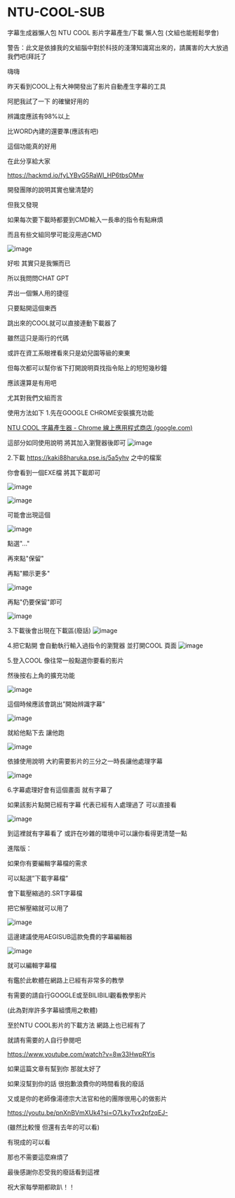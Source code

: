 # NTU-COOL-SUB
字幕生成器懶人包
NTU COOL 影片字幕產生/下載 懶人包 (文組也能輕鬆學會)

警告：此文是依據我的文組腦中對於科技的淺薄知識寫出來的，請厲害的大大放過我們吧(拜託了


嗨嗨 

昨天看到COOL上有大神開發出了影片自動產生字幕的工具

阿肥我試了一下 的確蠻好用的

辨識度應該有98%以上 

比WORD內建的還要準(應該有吧)

這個功能真的好用 

在此分享給大家

https://hackmd.io/fyLYBvG5RaWI_HP6tbsOMw

開發團隊的說明其實也蠻清楚的

但我又發現

如果每次要下載時都要到CMD輸入一長串的指令有點麻煩

而且有些文組同學可能沒用過CMD

![image](https://github.com/112AsukaMiku/NTU-COOL-SUB/assets/138887749/29dca985-7265-478b-b792-0ae894d8fc0d)

 
好啦 其實只是我懶而已

所以我問問CHAT GPT 

弄出一個懶人用的捷徑

只要點開這個東西

跳出來的COOL就可以直接連動下載器了

雖然這只是兩行的代碼

或許在資工系眼裡看來只是幼兒園等級的東東

但每次都可以幫你省下打開說明頁找指令貼上的短短幾秒鐘

應該還算是有用吧

尤其對我們文組而言


使用方法如下
1.先在GOOGLE CHROME安裝擴充功能

[NTU COOL 字幕產生器 - Chrome 線上應用程式商店 (google.com)
](https://chrome.google.com/webstore/detail/ntu-cool-%E5%AD%97%E5%B9%95%E7%94%A2%E7%94%9F%E5%99%A8/docghmaodkaieihebenpieblmcfcoppo)

這部分如同使用說明 將其加入瀏覽器後即可
 ![image](https://github.com/112AsukaMiku/NTU-COOL-SUB/assets/138887749/11a567f6-8f11-48c8-a646-12636df2b034)


2.下載
https://kaki88haruka.pse.is/5a5yhv
之中的檔案

你會看到一個EXE檔 將其下載即可

![image](https://github.com/112AsukaMiku/NTU-COOL-SUB/assets/138887749/f7a3a19c-a8aa-4c39-ae94-8488fea54a10)

![image](https://github.com/112AsukaMiku/NTU-COOL-SUB/assets/138887749/201e9f4f-b2ea-4edf-8de0-35985a697c76)

可能會出現這個

![image](https://github.com/112AsukaMiku/NTU-COOL-SUB/assets/138887749/1e5dd853-43b4-43ed-88d7-d99a24480faf)

點選"..."

再來點"保留"

再點"顯示更多"

![image](https://github.com/112AsukaMiku/NTU-COOL-SUB/assets/138887749/4777bf83-d0ae-45b0-9adc-1ee9801a06b9)

再點"仍要保留"即可

![image](https://github.com/112AsukaMiku/NTU-COOL-SUB/assets/138887749/cfc34f52-d95d-427b-b126-f6bba3d17f58)



3.下載後會出現在下載區(廢話)
 ![image](https://github.com/112AsukaMiku/NTU-COOL-SUB/assets/138887749/e7651ed9-bba7-44bc-b7bd-925e3ea2913c)


4.把它點開 會自動執行輸入過指令的瀏覽器 並打開COOL 頁面 
 ![image](https://github.com/112AsukaMiku/NTU-COOL-SUB/assets/138887749/6eed52a7-e691-4d1e-8b73-08d70885c7cb)


5.登入COOL 像往常一般點選你要看的影片

然後按右上角的擴充功能

 ![image](https://github.com/112AsukaMiku/NTU-COOL-SUB/assets/138887749/1e4b06e4-386b-449e-aa45-fe1fa6aabecf)

這個時候應該會跳出”開始辨識字幕”

 ![image](https://github.com/112AsukaMiku/NTU-COOL-SUB/assets/138887749/49a9b5fe-53af-4607-b18d-6365cdd4afce)

就給他點下去 讓他跑

 ![image](https://github.com/112AsukaMiku/NTU-COOL-SUB/assets/138887749/efe8142f-34fa-438f-975e-85e20d010b0a)

依據使用說明 大約需要影片的三分之一時長讓他處理字幕

 ![image](https://github.com/112AsukaMiku/NTU-COOL-SUB/assets/138887749/9a156ac0-20b7-44f5-9c62-538aab2c8514)


6.字幕處理好會有這個畫面 就有字幕了

如果該影片點開已經有字幕 代表已經有人處理過了 可以直接看

 ![image](https://github.com/112AsukaMiku/NTU-COOL-SUB/assets/138887749/6fdacbc2-1ae5-4ab0-9806-1b3d756f1428)

到這裡就有字幕看了 或許在吵雜的環境中可以讓你看得更清楚一點




進階版：

如果你有要編輯字幕檔的需求

可以點選”下載字幕檔”

會下載壓縮過的.SRT字幕檔

把它解壓縮就可以用了

 ![image](https://github.com/112AsukaMiku/NTU-COOL-SUB/assets/138887749/1b2667cc-eade-489a-8c14-db68f2b9090e)

這邊建議使用AEGISUB這款免費的字幕編輯器

 ![image](https://github.com/112AsukaMiku/NTU-COOL-SUB/assets/138887749/bc60432e-15ab-42da-84cf-4a5ebaaaf072)

就可以編輯字幕檔

有鑑於此軟體在網路上已經有非常多的教學

有需要的請自行GOOGLE或至BILIBILI觀看教學影片

(此為對岸許多字幕組慣用之軟體)

至於NTU COOL影片的下載方法 網路上也已經有了

就請有需要的人自行參閱吧

https://www.youtube.com/watch?v=8w33HwpRYis



如果這篇文章有幫到你 那就太好了

如果沒幫到你的話 很抱歉浪費你的時間看我的廢話

又或是你的老師像湯德宗大法官和他的團隊很用心的做影片

https://youtu.be/pnXnBVmXUk4?si=O7LkyTvx2pfzqEJ-

(雖然比較慢 但還有去年的可以看)

有現成的可以看

那也不需要這麼麻煩了


最後感謝你忍受我的廢話看到這裡

祝大家每學期都歐趴！！

